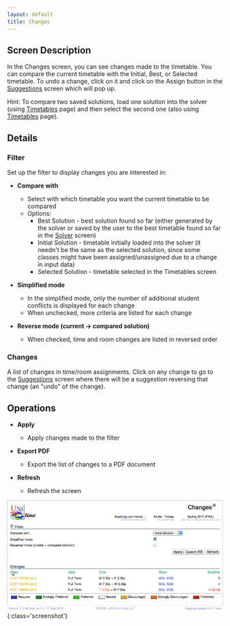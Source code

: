 ```yaml
---
layout: default
title: Changes
---
```



## Screen Description


 In the Changes screen, you can see changes made to the timetable. You can compare the current timetable with the Initial, Best, or Selected timetable. To undo a change, click on it and click on the Assign button in the [Suggestions](suggestions) screen which will pop up.


 Hint: To compare two saved solutions, load one solution into the solver (using [Timetables](timetables) page) and then select the second one (also using [Timetables](timetables) page).

## Details

### Filter


 Set up the filter to display changes you are interested in:

* **Compare with**
	* Select with which timetable you want the current timetable to be compared
	* Options:
		* Best Solution - best solution found so far (either generated by the solver or saved by the user to the best timetable found so far in the [Solver](solver) screen)
		* Initial Solution - timetable initially loaded into the solver (it needn't be the same as the selected solution, since some classes might have been assigned/unassigned due to a change in input data)
		* Selected Solution - timetable selected in the Timetables screen

* **Simplified mode**
	* In the simplified mode, only the number of additional student conflicts is displayed for each change
	* When unchecked, more criteria are listed for each change

* **Reverse mode (current → compared solution)**
	* When checked, time and room changes are listed in reversed order

### Changes


 A list of changes in time/room assignments. Click on any change to go to the [Suggestions](suggestions) screen where there will be a suggestion reversing that change (an "undo" of the change).

## Operations

* **Apply**
	* Apply changes made to the filter

* **Export PDF**
	* Export the list of changes to a PDF document

* **Refresh**
	* Refresh the screen


![Changes](images/changes-1.png){:class='screenshot'}
